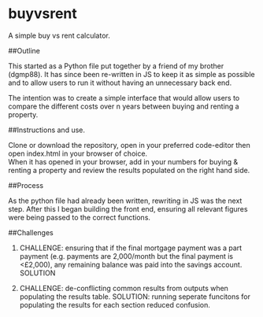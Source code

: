 # buyvsrent


A simple buy vs rent calculator.


##Outline

This started as a Python file put together by a friend of my brother (dgmp88). It has since been re-written in JS to keep it as simple as possible and to allow users to run it without having an unnecessary back end.

The intention was to create a simple interface that would allow users to compare the different costs over n years between buying and renting a property.

##Instructions and use.

Clone or download the repository, open in your preferred code-editor then open index.html in your browser of choice.  
When it has opened in your browser, add in your numbers for buying & renting a property and review the results populated on the right hand side.

##Process

As the python file had already been written, rewriting in JS was the next step. After this I began building the front end, ensuring all relevant figures were being passed to the correct functions.

##Challenges

1. CHALLENGE: ensuring that if the final mortgage payment was a part payment (e.g. payments are 2,000/month but the final payment is <£2,000), any remaining balance was paid into the savings account.
SOLUTION

2. CHALLENGE: de-conflicting common results from outputs when populating the results table.
SOLUTION: running seperate funcitons for populating the results for each section reduced confusion.
